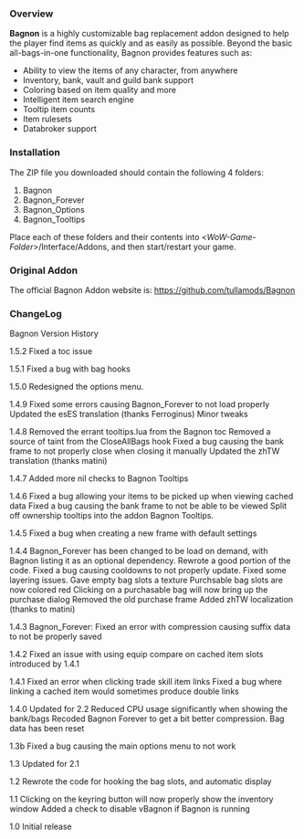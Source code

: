 ### Overview
**Bagnon** is a highly customizable bag replacement addon designed to help the player find items as quickly and as easily as possible. Beyond the basic all-bags-in-one functionality, Bagnon provides features such as:
- Ability to view the items of any character, from anywhere
- Inventory, bank, vault and guild bank support
- Coloring based on item quality and more
- Intelligent item search engine
- Tooltip item counts
- Item rulesets
- Databroker support

### Installation
The ZIP file you downloaded should contain the following 4 folders:
1. Bagnon
1. Bagnon_Forever
1. Bagnon_Options
1. Bagnon_Tooltips

Place each of these folders and their contents into \<*WoW-Game-Folder*\>/Interface/Addons, and then start/restart your game.

### Original Addon
The official Bagnon Addon website is:
	https://github.com/tullamods/Bagnon

### ChangeLog

Bagnon Version History

1.5.2
Fixed a toc issue

1.5.1
Fixed a bug with bag hooks

1.5.0
Redesigned the options menu.

1.4.9
Fixed some errors causing Bagnon_Forever to not load properly
Updated the esES translation (thanks Ferroginus)
Minor tweaks

1.4.8
Removed the errant tooltips.lua from the Bagnon toc
Removed a source of taint from the CloseAllBags hook
Fixed a bug causing the bank frame to not properly close when closing it manually
Updated the zhTW translation (thanks matini)

1.4.7
Added more nil checks to Bagnon Tooltips

1.4.6
Fixed a bug allowing your items to be picked up when viewing cached data
Fixed a bug causing the bank frame to not be able to be viewed
Split off ownership tooltips into the addon Bagnon Tooltips.

1.4.5
Fixed a bug when creating a new frame with default settings

1.4.4
Bagnon_Forever has been changed to be load on demand, with Bagnon listing it as an optional dependency.
Rewrote a good portion of the code.
Fixed a bug causing cooldowns to not properly update.
Fixed some layering issues.
Gave empty bag slots a texture
Purchsable bag slots are now colored red
Clicking on a purchasable bag will now bring up the purchase dialog
Removed the old purchase frame
Added zhTW localization (thanks to matini)

1.4.3
Bagnon_Forever: Fixed an error with compression causing suffix data to not be properly saved

1.4.2
Fixed an issue with using equip compare on cached item slots introduced by 1.4.1

1.4.1
Fixed an error when clicking trade skill item links
Fixed a bug where linking a cached item would sometimes produce double links

1.4.0
Updated for 2.2
Reduced CPU usage significantly when showing the bank/bags
Recoded Bagnon Forever to get a bit better compression.  Bag data has been reset

1.3b
Fixed a bug causing the main options menu to not work

1.3
Updated for 2.1

1.2
Rewrote the code for hooking the bag slots, and automatic display

1.1
Clicking on the keyring button will now properly show the inventory window
Added a check to disable vBagnon if Bagnon is running

1.0
Initial release
